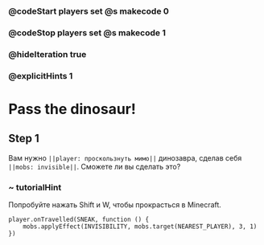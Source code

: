 ### @codeStart players set @s makecode 0
### @codeStop players set @s makecode 1

### @hideIteration true 
### @explicitHints 1


# Pass the dinosaur!

## Step 1
Вам нужно ``||player: проскользнуть мимо||`` динозавра, сделав себя ``||mobs: invisible||``. Сможете ли вы сделать это?


### ~ tutorialHint
Попробуйте нажать Shift и W, чтобы прокрасться в Minecraft.


```ghost
player.onTravelled(SNEAK, function () {
    mobs.applyEffect(INVISIBILITY, mobs.target(NEAREST_PLAYER), 3, 1)
})
```
